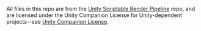 All files in this repo are from the [Unity Scriptable Render Pipeline](https://github.com/Unity-Technologies/Graphics) repo, and are licensed under the Unity Companion License for Unity-dependent projects--see [Unity Companion License](https://unity.com/legal/licenses/unity-companion-license).
